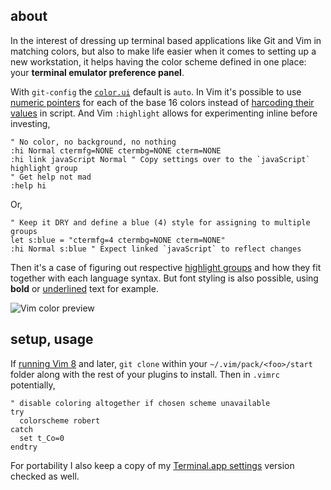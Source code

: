 ## about

In the interest of dressing up terminal based applications like Git and Vim in matching colors, but also to make life easier when it comes to setting up a new workstation, it helps having the color scheme defined in one place: your __terminal emulator preference panel__.

With `git-config` the [`color.ui`](https://git-scm.com/docs/git-config#Documentation/git-config.txt-colorui) default is `auto`. In Vim it's possible to use [numeric pointers](https://jeffkreeftmeijer.com/vim-16-color/#terminal-colors-and-ansi-escape-sequences) for each of the base 16 colors instead of [harcoding their values](https://github.com/chriskempson/base16-vim/blob/master/colors/base16-eighties.vim#L17) in script. And Vim `:highlight` allows for experimenting inline before investing,

```vim
" No color, no background, no nothing
:hi Normal ctermfg=NONE ctermbg=NONE cterm=NONE
:hi link javaScript Normal " Copy settings over to the `javaScript` highlight group
" Get help not mad
:help hi
```

Or,

```vim
" Keep it DRY and define a blue (4) style for assigning to multiple groups
let s:blue = "ctermfg=4 ctermbg=NONE cterm=NONE"
:hi Normal s:blue " Expect linked `javaScript` to reflect changes
```

Then it's a case of figuring out respective [highlight groups](https://jordanelver.co.uk/blog/2015/05/27/working-with-vim-colorschemes/#showing-highlight-groups) and how they fit together with each language syntax. But font styling is also possible, using __bold__ or <ins>underlined</ins> text for example.

![Vim color preview](https://i.imgur.com/Zfu6Z53.png)

## setup, usage

If [running Vim 8](https://shapeshed.com/vim-packages/) and later, `git clone` within your `~/.vim/pack/<foo>/start` folder along with the rest of your plugins to install. Then in `.vimrc` potentially,

```vim
" disable coloring altogether if chosen scheme unavailable
try
  colorscheme robert
catch
  set t_Co=0
endtry
```

For portability I also keep a copy of my [Terminal.app settings](https://gist.github.com/thewhodidthis/52f30f8221e64ff92807d911f0d1fd3a) version checked as well.
